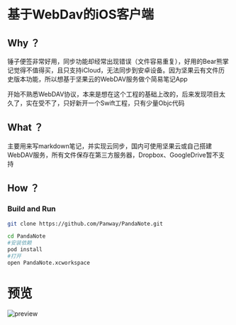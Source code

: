 # 基于WebDav的iOS客户端

## Why ？

锤子便签非常好用，同步功能却经常出现错误（文件容易重复），好用的Bear熊掌记觉得不值得买，且只支持iCloud，无法同步到安卓设备。因为坚果云有文件历史版本功能，所以想基于坚果云的WebDAV服务做个简易笔记App

开始不熟悉WebDAV协议，本来是想在这个工程的基础上改的，后来发现项目太久了，实在受不了，只好新开一个Swift工程，只有少量Objc代码

## What ？

主要用来写markdown笔记，并实现云同步，国内可使用坚果云或自己搭建WebDAV服务，所有文件保存在第三方服务器，Dropbox、GoogleDrive暂不支持

##  How ？

### Build and Run

```bash
git clone https://github.com/Panway/PandaNote.git

cd PandaNote
#安装依赖
pod install
#打开
open PandaNote.xcworkspace
```

# 预览

![preview](https://i.loli.net/2019/09/03/ClPQ842ZIzpXUrc.gif)